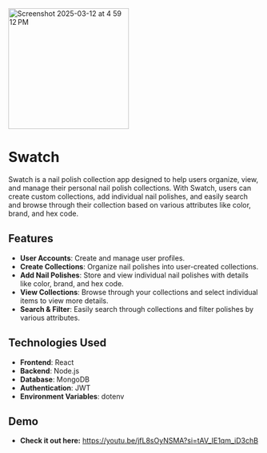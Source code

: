 <img width="241" alt="Screenshot 2025-03-12 at 4 59 12 PM" src="https://github.com/user-attachments/assets/9bb2ad51-5305-4a4c-b9b9-24b8327aba8b" />


# Swatch

Swatch is a nail polish collection app designed to help users organize, view, and manage their personal nail polish collections. With Swatch, users can create custom collections, add individual nail polishes, and easily search and browse through their collection based on various attributes like color, brand, and hex code.

## Features

- **User Accounts**: Create and manage user profiles.
- **Create Collections**: Organize nail polishes into user-created collections.
- **Add Nail Polishes**: Store and view individual nail polishes with details like color, brand, and hex code.
- **View Collections**: Browse through your collections and select individual items to view more details.
- **Search & Filter**: Easily search through collections and filter polishes by various attributes.

## Technologies Used

- **Frontend**: React
- **Backend**: Node.js
- **Database**: MongoDB
- **Authentication**: JWT
- **Environment Variables**: dotenv

## Demo
- **Check it out here:** https://youtu.be/jfL8sOyNSMA?si=tAV_IE1qm_iD3chB

